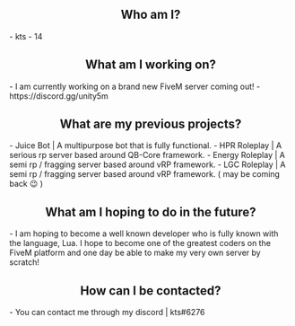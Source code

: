 <h2 align="center">Who am I?</h2>
- kts
- 14

<h2 align="center">What am I working on?</h2>
- I am currently working on a brand new FiveM server coming out!
- https://discord.gg/unity5m

<h2 align="center">What are my previous projects?</h2>
- Juice Bot | A multipurpose bot that is fully functional.
- HPR Roleplay | A serious rp server based around QB-Core framework.
- Energy Roleplay | A semi rp / fragging server based around vRP framework.
- LGC Roleplay | A semi rp / fragging server based around vRP framework. ( may be coming back 😉 )

<h2 align="center">What am I hoping to do in the future?</h2>
- I am hoping to become a well known developer who is fully known with the language, Lua. I hope to become one of the greatest coders on the FiveM platform and one day be able to make my very own server by scratch!

<h2 align="center">How can I be contacted?</h2>
- You can contact me through my discord | kts#6276
